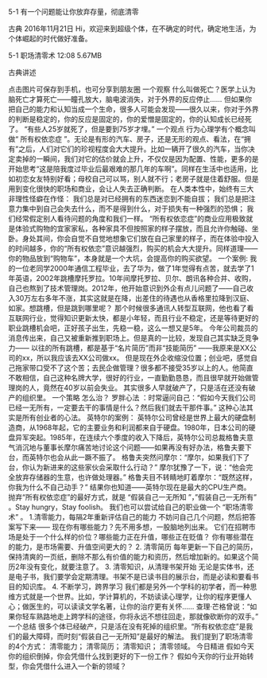 5-1 有一个问题能让你放弃存量，彻底清零


古典
2016年11月21日
Hi，欢迎来到超级个体，在不确定的时代，确定地生活，为个体崛起的时代做好准备。

5-1 职场清零术
12:08 5.67MB

古典讲述

点击图片可保存到手机，也可分享到朋友圈
一个观察
什么叫做死亡？医学上认为脑死亡才算死亡——瞳孔放大，脑电波消失，对于外界的反应停止……
但如果你把自己的能力和认知当成一个生命，很多人可能会发现——很久以来，你对于外界的判断是稳定的，你的反应是固定的，你的爱憎是固定的，你的认知成长已经死了。
“有些人25岁就死了，但是要到75岁才埋。”
一个观点
行为心理学有个概念叫做“ 所有权依恋症 ”。无论是有形的汽车、房子，还是无形的观点、看法，在“拥有”之后，人们对它们的珍视程度会大大提升。比如一辆开了很久的汽车，当你决定卖掉的一瞬间，我们对它的估价就会上升，不仅仅是因为配置、性能，更多的是开始思考“这是陪我度过毕业后最艰难的那几年的车啊”。同样在生活中也适用，比如初恋女友特别好看；母校自己可以骂，别人就不行；老房子就是住着舒服。但是用到变化很快的职场和商业，会让人失去正确判断。
在人类本性中，始终有三大非理性怪癖在作怪：
我们总是对已经拥有的东西迷恋到不能自拔；
我们总是把注意力集中到自己会失去什么，而不是得到什么，对于损失有一种强烈的恐惧；
我们经常假定别人看待问题的角度和我们一样。
“所有权依恋症”的商业应用极致就是体验式购物的宜家家私，各种家具不但按照家的样子摆放，而且允许你触碰、坐卧。身处其间，你会自觉不自觉地想象它们放在自己家里的样子，而在体验中投入的时间越多，你的“所有权依恋”意识越强烈，购买的机会大大提升。同样道理——你的物品放到“购物车”，本身就是一个大坑，会提高你的购买欲望。
一个案例:
我的一位老同学2000年通信工程毕业，去了华为，做了1年觉得有点苦，就去学了1年英语，2002年跳槽摩托罗拉。10年间摩托罗拉、贝尔、朗讯各种合并、收购，自己也熬到了技术管理岗。2012年，他开始意识到外企有点儿问题了——自己收入30万左右多年不涨，其实这就是在降，出差住的待遇也从香格里拉降到汉庭、如家。想跳槽，但是跳到哪里呢？
那个时候很多通讯人转型互联网，他也看了看互联网行业，觉得知识更新太快，都是小年轻，而且行业不稳定，还是等待更好的职业跳槽机会吧，正好孩子出生，先稳一稳，这么一想又是5年。
今年公司裁员的消息传出来，自己又被重新推到职场上。但是真的一比较，发现自己其实缺乏竞争力—— 以往的所有跳槽，都是基于“名片简历”而非“技能简历” ——我原来是XX公司的xx，所以我应该去XX公司做xx。
但是现在外企收缩没位置；创业吧，感觉自己拖家带口受不了这个苦；去民企做管理？很多都不接受35岁以上的人。他简直不敢相信，自己这种名牌大学，很好的行业，一直勤勤恳恳，而且很早就开始做管理岗的人，竟然在40岁以前会失业。
其实很多人早就破产了，只是活在还没有破产的组织里。
一个策略
怎么治？
罗胖心法 ：时常逼问自己：“假如今天我们公司已经一无所有，一定要去干的事情是什么？然后我们就去干那件事。”
这种心法其实是所有创业者的心法。
英特尔的案例：
英特尔公司曾经是世界上最大的硬盘制造商，从1968年起，它的主要业务和利润都来自于硬盘。1980年，日本公司的硬盘异军突起。1985年，在连续六个季度的收入下降后，英特尔公司总裁格鲁夫意气消沉地与董事长摩尔痛苦地讨论这个问题——如果再没有好办法，格鲁夫要下台，而英特尔也会从此一蹶不振了。
格鲁夫突然问摩尔：“摩尔，如果我们下了台，你认为新进来的这些家伙会采取什么行动？”
摩尔犹豫了一下，说：“他会完全放弃存储器的生意，也许做处理器。”
格鲁夫目不转睛地盯着摩尔：“既然这样，你我为什么不自己动手？”
结果你也知道——英特尔现在是最大的CPU生产商。
抛弃“所有权依恋症”的最好方式，就是 “假装自己一无所知 ”，”假装自己一无所有” 。Stay hungry，Stay foolish。
我们也可以尝试给自己的职业做一个 “职场清零术” 。
1.清零能力，每隔2年重新评估自己的能力
不妨问自己几个问题，然后把答案写下来——
现在你有哪些能力？先不用多想，一股脑地列出来。
它们在招聘市场是处于一个什么样的价位？哪些能力正在升值，哪些正在贬值？
你有哪些潜在的能力，是市场需要、升值空间更大的？
 2. 清零简历
每年更新一下自己的简历，保持清爽的一页纸，删除不那么有价值的能力和资历，然后增加新的。如果这个简历2年没有变化，就要注意了。
 3. 清零知识，从清理书架开始
无论是实体书，还是电子书，我们要学会定期清理。书架不是已读书目的展示台，而是必读和要看书目的知识库。
 4. 不断学习，跨界学习
我们都是另外一个学科的初学者，而一种思维方式就是一个世界。比如，学计算机的，不妨读读心理学，让你的程序更懂人心；做医生的，可以读读文学名著，让你的治疗更有关怀……
查理·芒格曾说：“如果你轻车熟路地走上跨学科的途径，你将永远不想往回走，那就像砍断你的双手。” 
一个总结
很多个体已经破产，只是活在没有死掉的组织里。“所有权依恋症”是我们的最大障碍，而时刻“假装自己一无所知”是最好的解法。
我们提到了职场清零的4个方式：
清零能力；
清零简历；
清零知识；
清零领域。
今日精进
假如今天你的组织倒掉，你会凭借什么找到更好的下一份工作？
假如今天你的行业开始转型，你会凭借什么进入一个新的领域？